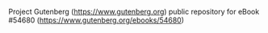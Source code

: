 Project Gutenberg (https://www.gutenberg.org) public repository for
eBook #54680 (https://www.gutenberg.org/ebooks/54680)
